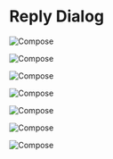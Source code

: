 Reply Dialog
============

![Compose](wiki/design/publishing/compose/reply-dialog/reply-dialog-01.png "Compose")

![Compose](wiki/design/publishing/compose/reply-dialog/reply-dialog-02.png "Compose")

![Compose](wiki/design/publishing/compose/reply-dialog/reply-dialog-03.png "Compose")

![Compose](wiki/design/publishing/compose/reply-dialog/reply-dialog-04.png "Compose")

![Compose](wiki/design/publishing/compose/reply-dialog/reply-dialog-05.png "Compose")

![Compose](wiki/design/publishing/compose/reply-dialog/reply-dialog-06.png "Compose")

![Compose](wiki/design/publishing/compose/reply-dialog/reply-dialog-07.png "Compose")